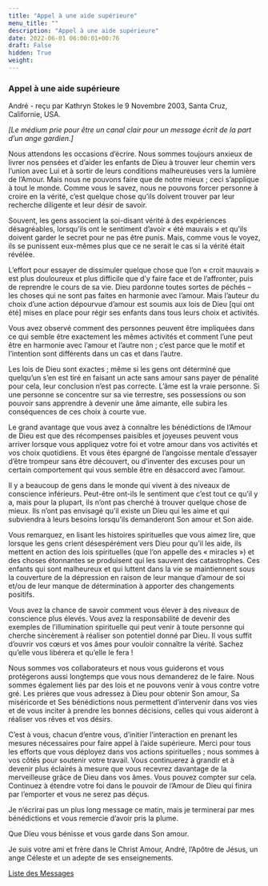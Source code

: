 ```yaml
---
title: "Appel à une aide supérieure"
menu_title: ""
description: "Appel à une aide supérieure"
date: 2022-06-01 06:00:01+00:76
draft: False
hidden: True
weight:
---
```

### Appel à une aide supérieure

André - reçu par Kathryn Stokes le 9 Novembre 2003, Santa Cruz, Californie, USA.

*[Le médium prie pour être un canal clair pour un message écrit de la part d’un ange gardien.]*

Nous attendons les occasions d’écrire. Nous sommes toujours anxieux de livrer nos pensées et d’aider les enfants de Dieu à trouver leur chemin vers l’union avec Lui et à sortir de leurs conditions malheureuses vers la lumière de l’Amour. Mais nous ne pouvons faire que de notre mieux ; ceci s’applique à tout le monde. Comme vous le savez, nous ne pouvons forcer personne à croire en la vérité, c’est quelque chose qu’ils doivent trouver par leur recherche diligente et leur désir de savoir.

Souvent, les gens associent la soi-disant vérité à des expériences désagréables, lorsqu’ils ont le sentiment d’avoir « été mauvais » et qu’ils doivent garder le secret pour ne pas être punis. Mais, comme vous le voyez, ils se punissent eux-mêmes plus que ce ne serait le cas si la vérité était révélée.

L’effort pour essayer de dissimuler quelque chose que l’on « croit mauvais » est plus douloureux et plus difficile que d’y faire face et de l’affronter, puis de reprendre le cours de sa vie. Dieu pardonne toutes sortes de péchés – les choses qui ne sont pas faites en harmonie avec l’amour. Mais l’auteur du choix d’une action dépourvue d’amour est soumis aux lois de Dieu [qui ont été] mises en place pour régir ses enfants dans tous leurs choix et activités.

Vous avez observé comment des personnes peuvent être impliquées dans ce qui semble être exactement les mêmes activités et comment l’une peut être en harmonie avec l’amour et l’autre non ; c’est parce que le motif et l’intention sont différents dans un cas et dans l’autre.

Les lois de Dieu sont exactes ; même si les gens ont déterminé que quelqu’un s’en est tiré en faisant un acte sans amour sans payer de pénalité pour cela, leur conclusion n’est pas correcte. L’âme est la vraie personne. Si une personne se concentre sur sa vie terrestre, ses possessions ou son pouvoir sans apprendre à devenir une âme aimante, elle subira les conséquences de ces choix à courte vue.

Le grand avantage que vous avez à connaître les bénédictions de l’Amour de Dieu est que des récompenses paisibles et joyeuses peuvent vous arriver lorsque vous appliquez votre foi et votre amour dans vos activités et vos choix quotidiens. Et vous êtes épargné de l’angoisse mentale d’essayer d’être trompeur sans être découvert, ou d’inventer des excuses pour un certain comportement qui vous semble être en désaccord avec l’amour.

Il y a beaucoup de gens dans le monde qui vivent à des niveaux de conscience inférieurs. Peut-être ont-ils le sentiment que c’est tout ce qu’il y a, mais pour la plupart, ils n’ont pas cherché à trouver quelque chose de mieux. Ils n’ont pas envisagé qu’il existe un Dieu qui les aime et qui subviendra à leurs besoins lorsqu’ils demanderont Son amour et Son aide.

Vous remarquez, en lisant les histoires spirituelles que vous aimez lire, que lorsque les gens crient désespérément vers Dieu pour qu’il les aide, ils mettent en action des lois spirituelles (que l’on appelle des « miracles ») et des choses étonnantes se produisent qui les sauvent des catastrophes.
Ces enfants qui sont malheureux et qui luttent dans la vie se maintiennent sous la couverture de la dépression en raison de leur manque d’amour de soi et/ou de leur manque de détermination à apporter des changements positifs.

Vous avez la chance de savoir comment vous élever à des niveaux de conscience plus élevés. Vous avez la responsabilité de devenir des exemples de l’illumination spirituelle qui peut venir à toute personne qui cherche sincèrement à réaliser son potentiel donné par Dieu. Il vous suffit d’ouvrir vos cœurs et vos âmes pour vouloir connaître la vérité. Sachez qu’elle vous libérera et qu’elle le fera !

Nous sommes vos collaborateurs et nous vous guiderons et vous protégerons aussi longtemps que vous nous demanderez de le faire. Nous sommes également liés par des lois et ne pouvons venir à vous contre votre gré. Les prières que vous adressez à Dieu pour obtenir Son amour, Sa miséricorde et Ses bénédictions nous permettent d’intervenir dans vos vies et de vous inciter à prendre les bonnes décisions, celles qui vous aideront à réaliser vos rêves et vos désirs.

C’est à vous, chacun d’entre vous, d’initier l’interaction en prenant les mesures nécessaires pour faire appel à l’aide supérieure. Merci pour tous les efforts que vous déployez dans vos actions spirituelles ; nous sommes à vos côtés pour soutenir votre travail. Vous continuerez à grandir et à devenir plus éclairés à mesure que vous recevrez davantage de la merveilleuse grâce de Dieu dans vos âmes. Vous pouvez compter sur cela. Continuez à étendre votre foi dans le pouvoir de l’Amour de Dieu qui finira par l’emporter et vous ne serez pas déçus.

Je n’écrirai pas un plus long message ce matin, mais je terminerai par mes bénédictions et vous remercie d’avoir pris la plume.

Que Dieu vous bénisse et vous garde dans Son amour.

Je suis votre ami et frère dans le Christ Amour, André, l’Apôtre de Jésus, un ange Céleste et un adepte de ses enseignements.

[Liste des Messages](/fr-contemporary-messages/fr-contemporary-messages-by-date-order/fr-contemporary-messages-2003)